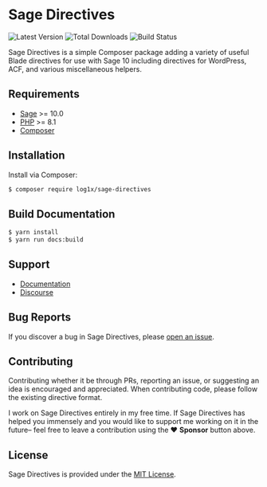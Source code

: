 # Sage Directives

![Latest Version](https://img.shields.io/packagist/v/log1x/sage-directives.svg?style=flat-square)
![Total Downloads](https://img.shields.io/packagist/dt/log1x/sage-directives.svg?style=flat-square)
![Build Status](https://img.shields.io/github/actions/workflow/status/log1x/sage-directives/main.yml?branch=master&style=flat-square)

Sage Directives is a simple Composer package adding a variety of useful Blade directives for use with Sage 10 including directives for WordPress, ACF, and various miscellaneous helpers.

## Requirements

- [Sage](https://github.com/roots/sage) >= 10.0
- [PHP](https://secure.php.net/manual/en/install.php) >= 8.1
- [Composer](https://getcomposer.org/download/)

## Installation

Install via Composer:

```bash
$ composer require log1x/sage-directives
```

## Build Documentation

```bash
$ yarn install
$ yarn run docs:build
```

## Support

- [Documentation](https://log1x.github.io/sage-directives-docs/)
- [Discourse](https://discourse.roots.io/t/blade-directives-for-sage/14301)

## Bug Reports

If you discover a bug in Sage Directives, please [open an issue](https://github.com/log1x/sage-directives/issues).

## Contributing

Contributing whether it be through PRs, reporting an issue, or suggesting an idea is encouraged and appreciated. When contributing code, please follow the existing directive format.

I work on Sage Directives entirely in my free time. If Sage Directives has helped you immensely and you would like to support me working on it in the future– feel free to leave a contribution using the :heart: **Sponsor** button above.

## License

Sage Directives is provided under the [MIT License](https://github.com/log1x/sage-directives/blob/master/LICENSE.md).
